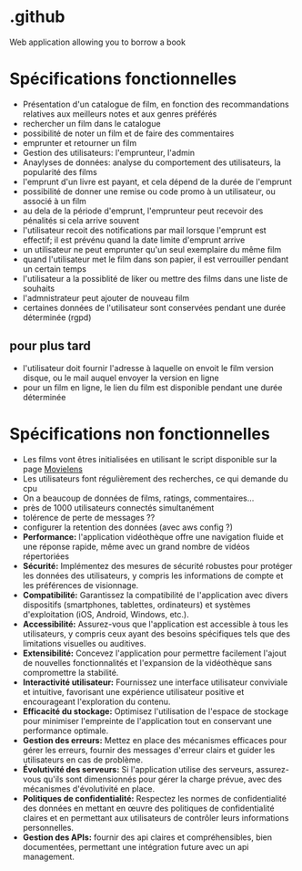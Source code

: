 # .github
Web application allowing you to borrow a book

# Spécifications fonctionnelles
- Présentation d'un catalogue de film, en fonction des recommandations relatives aux meilleurs notes et aux genres préférés
- rechercher un film dans le catalogue
- possibilité de noter un film et de faire des commentaires
- emprunter et retourner un film
- Gestion des utilisateurs: l'emprunteur, l'admin
- Anaylyses de données: analyse du comportement des utilisateurs, la popularité des films
- l'emprunt d'un livre est payant, et cela dépend de la durée de l'emprunt
- possibilité de donner une remise ou code promo à un utilisateur, ou associé à un film
- au dela de la période d'emprunt, l'emprunteur peut recevoir des pénalités si cela arrive souvent
- l'utilisateur recoit des notifications par mail lorsque l'emprunt est effectif; il est prévénu quand la date limite d'emprunt arrive
- un utilisateur ne peut emprunter qu'un seul exemplaire du même film
- quand l'utilisateur met le film dans son papier, il est verrouiller pendant un certain temps
- l'utilisateur a la possiblité de liker ou mettre des films dans une liste de souhaits
- l'admnistrateur peut ajouter de nouveau film
- certaines données de l'utilisateur sont conservées pendant une durée déterminée (rgpd)

## pour plus tard
- l'utilisateur doit fournir l'adresse à laquelle on envoit le film version disque, ou le mail auquel envoyer la version en ligne
- pour un film en ligne, le lien du film est disponible pendant une durée déterminée

# Spécifications non fonctionnelles
- Les films vont êtres initialisées en utilisant le script disponible sur la page [Movielens](https://grouplens.org/datasets/movielens/)
- Les utilisateurs font régulièrement des recherches, ce qui demande du cpu
- On a beaucoup de données de films, ratings, commentaires...
- près de 1000 utilisateurs connectés simultanément
- tolérence de perte de messages ??
- configurer la retention des données (avec aws config ?)
- **Performance:** l'application vidéothèque offre une navigation fluide et une réponse rapide, même avec un grand nombre de vidéos répertoriées
- **Sécurité:** Implémentez des mesures de sécurité robustes pour protéger les données des utilisateurs, y compris les informations de compte et les préférences de visionnage.
- **Compatibilité:** Garantissez la compatibilité de l'application avec divers dispositifs (smartphones, tablettes, ordinateurs) et systèmes d'exploitation (iOS, Android, Windows, etc.).
- **Accessibilité:** Assurez-vous que l'application est accessible à tous les utilisateurs, y compris ceux ayant des besoins spécifiques tels que des limitations visuelles ou auditives.
- **Extensibilité:** Concevez l'application pour permettre facilement l'ajout de nouvelles fonctionnalités et l'expansion de la vidéothèque sans compromettre la stabilité.
- **Interactivité utilisateur:** Fournissez une interface utilisateur conviviale et intuitive, favorisant une expérience utilisateur positive et encourageant l'exploration du contenu.
- **Efficacité du stockage:** Optimisez l'utilisation de l'espace de stockage pour minimiser l'empreinte de l'application tout en conservant une performance optimale.
- **Gestion des erreurs:** Mettez en place des mécanismes efficaces pour gérer les erreurs, fournir des messages d'erreur clairs et guider les utilisateurs en cas de problème.
- **Évolutivité des serveurs:** Si l'application utilise des serveurs, assurez-vous qu'ils sont dimensionnés pour gérer la charge prévue, avec des mécanismes d'évolutivité en place.
- **Politiques de confidentialité:** Respectez les normes de confidentialité des données en mettant en œuvre des politiques de confidentialité claires et en permettant aux utilisateurs de contrôler leurs informations personnelles.
- **Gestion des APIs:** fournir des api claires et compréhensibles, bien documentées, permettant une intégration future avec un api management.
